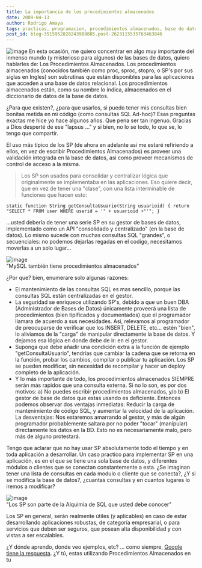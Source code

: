 ```yaml
---
title: La importancia de los procedimientos almacenados
date: 2009-04-13
author: Rodrigo Amaya
tags: practicas, programacion, procedimientos almacenados, base de datos
post_id: blog-3515952828243908885.post-2623115535763463846
---
```


![image](https://4.bp.blogspot.com/_ayvorITawE4/SeDX_5gCwhI/AAAAAAAAB8I/onNy93X3uoo/s320/codecode.jpg)    En esta ocasión, me
quiero concentrar en algo muy importante del inmenso mundo (y misterioso para algunos) de las bases de datos, quiero hablarles de: Los Procedimientos Almacenados. Los procedimientos almacenados (conocidos también como proc, sproc, stopro, o SP's por sus siglas en Ingles) son subrutinas que están disponibles para las aplicaciones que acceden a una base de datos relacional. Los procedimientos almacenados están, como su nombre lo indica, almacenados en el diccionario de datos de la base de datos.

¿Para que existen?, ¿para que usarlos, si puedo tener mis consultas bien bonitas metida en mi código (como consultas SQL Ad-hoc)? Esas preguntas exactas me hice yo hace algunos años. Que pena ser tan ingenuo. Gracias a Dios desperté de ese "lapsus ..." y si bien, no lo se todo, lo que se, lo tengo que compartir.

El uso más típico de los SP (de ahora en adelante asi me estaré refiriendo a ellos, en vez de escribir Procedimientos Almacenados) es proveer una validación integrada en la base de datos, asi como proveer mecanismos de control de acceso a la misma.

> Los SP son
> usados para consolidar y centralizar lógica que originalmente se implementaba en las
> aplicaciones.
Eso quiere decir, que en vez de tener una "clase", con una lista interminable de funciones que hacen esto:

```
static function String getConsultaUsuario(String usuarioid) { return "SELECT * FROM user WHERE userid = '" + usuarioid +"'"; }
```
...usted debería de tener una serie SP en su gestor de bases de datos, implementado como un API "consolidado y centralizado" (en la base de datos). Lo mismo sucede con muchas consultas SQL "grandes", o secuenciales: no podemos dejarlas regadas en el codigo, necesitamos moverlas a un solo lugar...

![image](https://1.bp.blogspot.com/_ayvorITawE4/SeDYKeWJxPI/AAAAAAAAB8Q/ViJIk99ZPoo/s320/mysqlstoredprocedures.jpg)    
"MySQL también tiene
procedimientos almacenados"

¿Por que? bien, enumerare solo algunas razones:

- El mantenimiento de las consultas SQL es mas sencillo, porque las consultas SQL están centralizadas en el gestor.
- La seguridad se enriquece utilizando SP's, debido a que un buen DBA (Administrador de Bases de Datos) únicamente proveerá una lista de procedimientos (bien tipificados y documentados) que el programador llamara de acuerdo a sus necesidades. Asi, relevamos al programador de preocuparse de verificar que los INSERT, DELETE, etc... estén "bien", lo aliviamos de la "carga" de manipular directamente la base de datos. Y dejamos esa lógica en donde debe de ir: en el gestor.
- Suponga que debe añadir una condición extra a la función de ejemplo "getConsultaUsuario", tendrías que cambiar la cadena que se retorna en la función, probar los cambios, compilar o publicar tu aplicación. Los SP se pueden modificar, sin necesidad de recompilar y hacer un deploy completo de la aplicación.
- Y lo más importante de todo, los procedimientos almacenados SIEMPRE serán más rapidos que una consulta externa. Si no lo son, es por dos motivos: a) No puedes escribir procedimientos almacenados, y/o b) El gestor de base de datos que estas usando es deficiente.
Entonces podemos observar dos ventajas inmediatas: Reducir la carga de mantenimiento de código SQL, y aumentar la velocidad de la aplicación. La desventajas: Nos estaremos amarrando al gestor, y más de algún programador probablemente saltara por no poder "tocar" (manipular) directamente los datos en la BD. Esto no es necesariamente malo, pero más de alguno protestará.

Tengo que aclarar que no hay usar SP absolutamente todo el tiempo y en toda aplicación a desarrollar. Un caso practico para implementar SP en una aplicación, es en el que se tiene una sola base de datos, y diferentes módulos o clientes que se conectan constantemente a esta. ¿Se imaginan tener una lista de consultas en cada modulo o cliente que se conecta?, ¿Y si se modifica la base de datos?, ¿cuantas consultas y en cuantos lugares lo iremos a modificar?

![image](https://4.bp.blogspot.com/_ayvorITawE4/SeDYKkfnWvI/AAAAAAAAB8Y/yI6Zhu1q_4A/s320/sqlalchemy.jpg)    
"Los SP son parte de la
Alquimia de SQL que usted debe conocer"

Los SP en general, serán realmente útiles (y aplicables) en caso de estar desarrollando aplicaciones robustas, de categoría empresarial, o para servicios que deben ser seguros, que posean alta disponibilidad y con vistas a ser escalables.

¿Y dónde aprendo, donde veo ejemplos, etc? ... como siempre, [Google tiene la respuesta](https://www.google.com/search?q=store+procedures). ¿Y tú, estas utilizando Procedimientos Almacenados en tu